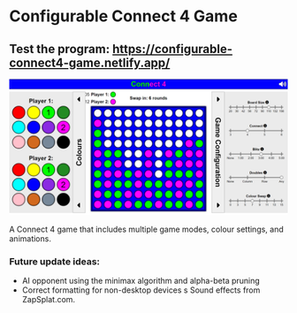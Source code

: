 # Configurable Connect 4 Game
## Test the program: https://configurable-connect4-game.netlify.app/

![Configurable Connect 4 Game - Screenshot](Connect4-screenshot.png)

A Connect 4 game that includes multiple game modes, colour settings, and animations.

### Future update ideas:
- AI opponent using the minimax algorithm and alpha-beta pruning
- Correct formatting for non-desktop devices
s
Sound effects from ZapSplat.com.
